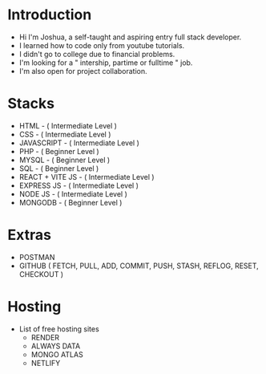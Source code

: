 # Introduction

- Hi I'm Joshua, a self-taught and aspiring entry full stack developer.
- I learned how to code only from youtube tutorials.
- I didn't go to college due to financial problems.
- I'm looking for a " intership, partime or fulltime " job.
- I'm also open for project collaboration.

# Stacks
- HTML - ( Intermediate Level )
- CSS - ( Intermediate Level )
- JAVASCRIPT - ( Intermediate Level )
- PHP - ( Beginner Level )
- MYSQL - ( Beginner Level )
- SQL - ( Beginner Level )
- REACT + VITE JS - ( Intermediate Level )
- EXPRESS JS - ( Intermediate Level )
- NODE JS - ( Intermediate Level )
- MONGODB - ( Beginner Level )

# Extras
- POSTMAN
- GITHUB ( FETCH, PULL, ADD, COMMIT, PUSH, STASH, REFLOG, RESET, CHECKOUT )

# Hosting
- List of free hosting sites
  - RENDER
  - ALWAYS DATA
  - MONGO ATLAS
  - NETLIFY
